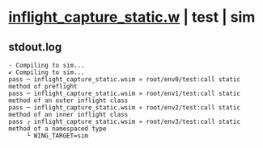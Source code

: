 # [inflight_capture_static.w](../../../../examples/tests/valid/inflight_capture_static.w) | test | sim

## stdout.log
```log
- Compiling to sim...
✔ Compiling to sim...
pass ─ inflight_capture_static.wsim » root/env0/test:call static method of preflight              
pass ─ inflight_capture_static.wsim » root/env1/test:call static method of an outer inflight class
pass ─ inflight_capture_static.wsim » root/env2/test:call static method of an inner inflight class
pass ┌ inflight_capture_static.wsim » root/env3/test:call static method of a namespaced type      
     └ WING_TARGET=sim
```

